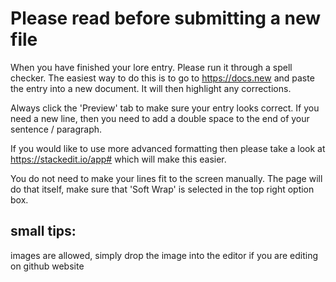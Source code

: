 # Please read before submitting a new file

When you have finished your lore entry. Please run it through a spell checker. The easiest way to do this is to go to https://docs.new and paste the entry into a new document. It will then highlight any corrections.  
  
Always click the 'Preview' tab to make sure your entry looks correct. If you need a new line, then you need to add a double space to the end of your sentence / paragraph.  
  
If you would like to use more advanced formatting then please take a look at https://stackedit.io/app# which will make this easier.  

You do not need to make your lines fit to the screen manually. The page will do that itself, make sure that 'Soft Wrap' is selected in the top right option box.  

## small tips:
images are allowed, simply drop the image into the editor if you are editing on github website
